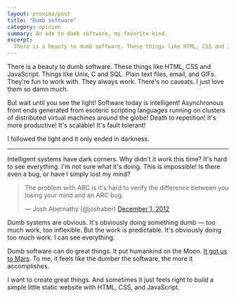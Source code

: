 ```yaml
---
layout: proxima/post
title: "Dumb software"
category: opinion
summary: An ode to dumb software, my favorite kind.
excerpt:
  There is a beauty to dumb software. These things like HTML, CSS and JavaScript. Things like Unix, C and SQL. Plain text files, email, and GIFs. They're fun to work with. They always work. There's no caveats. I just love them so damn much.
---
```


There is a beauty to dumb software. These things like HTML, CSS and JavaScript. Things like Unix, C and SQL. Plain text files, email, and GIFs. They're fun to work with. They always work. There's no caveats. I just love them so damn much.

But wait until you see the light! Software today is intelligent! Asynchronous front ends generated from esoteric scripting languages running on clusters of distributed virtual machines around the globe! Death to repetition! It's more productive! It's scalable! It's fault tolerant!

I followed the light and it only ended in darkness.

----

Intelligent systems have dark corners. Why didn't it work this time? It's hard to see everything. I'm not sure what it's doing.  This is impossible! Is there even a bug, or have I simply lost my mind?

<blockquote class="twitter-tweet tw-align-center"><p>The problem with ARC is it's hard to verify the difference between you losing your mind and an ARC bug.</p>&mdash; Josh Abernathy (@joshaber) <a href="https://twitter.com/joshaber/status/274717093486800896" data-datetime="2012-12-01T03:30:33+00:00">December 1, 2012</a></blockquote>
<script src="//platform.twitter.com/widgets.js" charset="utf-8"></script>

Dumb systems are obvious. It's obviously doing something dumb — too much work, too inflexible. But the work is predictable. It's obviously doing too much work. I can see everything.

Dumb software can do great things. It put humankind on the Moon. [It got us to Mars](http://lars-lab.jpl.nasa.gov/JPL_Coding_Standard_C.pdf). To me, it feels like the dumber the software, the more it accomplishes.

I want to create great things. And sometimes it just feels right to build a simple little static website with HTML, CSS, and JavaScript.
